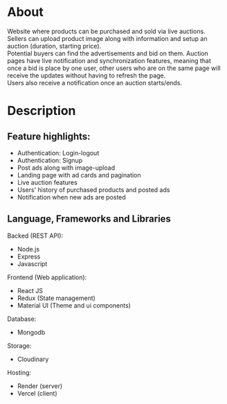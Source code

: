 # About

Website where products can be purchased and sold via live auctions. \
Sellers can upload product image along with information and setup an auction (duration, starting price). \
Potential buyers can find the advertisements and bid on them. Auction pages have live notification and synchronization features, meaning that once a bid is place by one user, other users who are on the same page will receive the updates without having to refresh the page. \
Users also receive a notification once an auction starts/ends.

# Description

## Feature highlights:

- Authentication: Login-logout
- Authentication: Signup
- Post ads along with image-upload
- Landing page with ad cards and pagination
- Live auction features
- Users' history of purchased products and posted ads
- Notification when new ads are posted

## Language, Frameworks and Libraries

Backed (REST API):

- Node.js
- Express
- Javascript

Frontend (Web application):

- React JS
- Redux (State management)
- Material UI (Theme and ui components)

Database:

- Mongodb

Storage:

- Cloudinary

Hosting:

- Render (server)
- Vercel (client)
